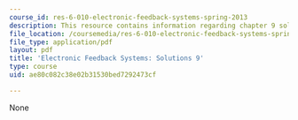 ```yaml
---
course_id: res-6-010-electronic-feedback-systems-spring-2013
description: This resource contains information regarding chapter 9 solutions.
file_location: /coursemedia/res-6-010-electronic-feedback-systems-spring-2013/ae80c082c38e02b31530bed7292473cf_MITRES_6-010S13_sol09.pdf
file_type: application/pdf
layout: pdf
title: 'Electronic Feedback Systems: Solutions 9'
type: course
uid: ae80c082c38e02b31530bed7292473cf

---
```

None